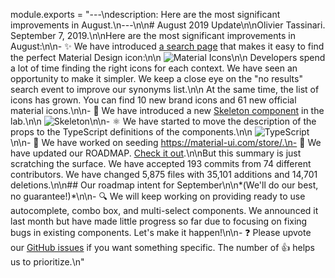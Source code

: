 module.exports = "---\ndescription: Here are the most significant improvements in August.\n---\n\n# August 2019 Update\n\nOlivier Tassinari. September 7, 2019.\n\nHere are the most significant improvements in August:\n\n- ✨ We have introduced [a search page](/components/material-icons/) that makes it easy to find the perfect Material Design icon:\n\n  ![Material Icons](/static/blog/august-2019-update/material-icons.png)\n\n Developers spend a lot of time finding the right icons for each context. We have seen an opportunity to make it simpler. We keep a close eye on the \"no results\" search event to improve our synonyms list.\n\n At the same time, the list of icons has grown. You can find 10 new brand icons and 61 new official material icons.\n\n- 🦴 We have introduced a new [Skeleton component](/components/skeleton/) in the lab.\n\n  ![Skeleton](/static/blog/july-2019-update/skeleton.png)\n\n- ⚛️ We have started to move the description of the props to the TypeScript definitions of the components.\n\n  ![TypeScript](/static/blog/august-2019-update/typescript.png)\n\n- 🎨 We have worked on seeding https://material-ui.com/store/.\n- 📖 We have updated our ROADMAP. [Check it out](/discover-more/roadmap/).\n\nBut this summary is just scratching the surface. We have accepted 193 commits from 74 different contributors. We have changed 5,875 files with 35,101 additions and 14,701 deletions.\n\n## Our roadmap intent for September\n\n*(We'll do our best, no guarantee!)*\n\n- 🔍 We will keep working on providing ready to use autocomplete, combo box, and multi-select components. We announced it last month but have made little progress so far due to focusing on fixing bugs in existing components. Let's make it happen!\n\n- ❓ Please upvote our [GitHub issues](https://github.com/Foso/material-ui/issues) if you want something specific. The number of 👍 helps us to prioritize.\n"